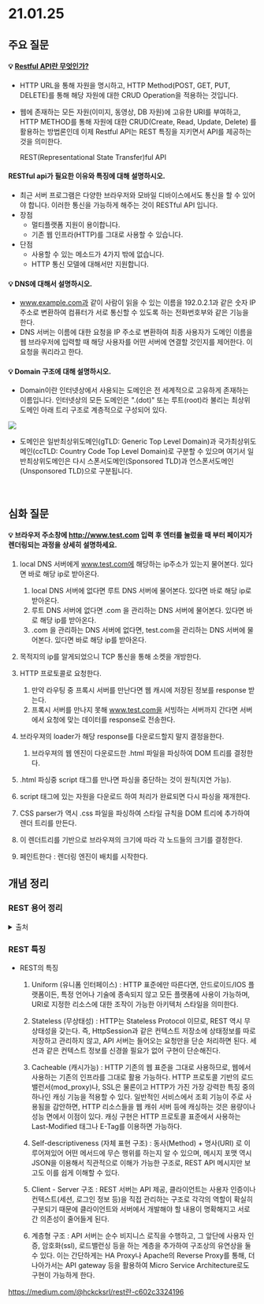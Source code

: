 # 21.01.25

## 주요 질문
   
#### 💡 [Restful API란 무엇인가?](#rest-용어-정리)
   *  HTTP URL을 통해 자원을 명시하고, HTTP Method(POST, GET, PUT, DELETE)를 통해 해당 자원에 대한 CRUD Operation을 적용하는 것입니다.

   * 웹에 존재하는 모든 자원(이미지, 동영상, DB 자원)에 고유한 URI를 부여하고, HTTP METHOD를 통해 자원에 대한 CRUD(Create, Read, Update, Delete) 를 활용하는 방법론인데 이제 Restful API는 REST 특징을 지키면서 API를 제공하는 것을 의미한다.

      REST(Representational State Transfer)ful API

#### RESTful api가 필요한 이유와 특징에 대해 설명하시오.
   * 최근 서버 프로그램은 다양한 브라우저와 모바일 디바이스에서도 통신을 할 수 있어야 합니다. 이러한 통신을 가능하게 해주는 것이 RESTful API 입니다.
   * 장점
     - 멀티플랫폼 지원이 용이합니다.
     - 기존 웹 인프라(HTTP)를 그대로 사용할 수 있습니다.
   * 단점
     - 사용할 수 있는 메소드가 4가지 밖에 없습니다.
     - HTTP 통신 모델에 대해서만 지원합니다.

#### 💡 DNS에 대해서 설명하시오.
   * www.example.com과 같이 사람이 읽을 수 있는 이름을 192.0.2.1과 같은 숫자 IP 주소로 변환하여 컴퓨터가 서로 통신할 수 있도록 하는 전화번호부와 같은 기능을 한다.
   * DNS 서버는 이름에 대한 요청을 IP 주소로 변환하여 최종 사용자가 도메인 이름을 웹 브라우저에 입력할 때 해당 사용자를 어떤 서버에 연결할 것인지를 제어한다. 이 요청을 쿼리라고 한다.

#### 💡 Domain 구조에 대해 설명하시오.
   * Domain이란 인터넷상에서 사용되는 도메인은 전 세계적으로 고유하게 존재하는 이름입니다. 인터넷상의 모든 도메인은 ".(dot)" 또는 루트(root)라 불리는 최상위 도메인 아래 트리 구조로 계층적으로 구성되어 있다.<br>
   <img src = "https://img1.daumcdn.net/thumb/R1280x0/?scode=mtistory2&fname=https%3A%2F%2Fblog.kakaocdn.net%2Fdn%2FcgbedZ%2FbtqDcys1quP%2FLxsyP81Uw67vK6YeKtjNEK%2Fimg.png">

   * 도메인은 일반최상위도메인(gTLD: Generic Top Level Domain)과 국가최상위도메인(ccTLD: Country Code Top Level Domain)로 구분할 수 있으며 여기서 일반최상위도메인은 다시 스폰서도메인(Sponsored TLD)과 언스폰서도메인(Unsponsored TLD)으로 구분됩니다.

<br/>

## 심화 질문
   
#### 💡 브라우저 주소창에 http://www.test.com 입력 후 엔터를 눌렀을 때 부터 페이지가 렌더링되는 과정을 상세히 설명하세요.
   1. local DNS 서버에게 www.test.com에 해당하는 ip주소가 있는지 물어본다. 있다면 바로 해당 ip로 받아온다.
      1. local DNS 서버에 없다면 루트 DNS 서버에 물어본다. 있다면 바로 해당 ip로 받아온다.
      2. 루트 DNS 서버에 없다면 .com 을 관리하는 DNS 서버에 물어본다. 있다면 바로 해당 ip를 받아온다.
      3. .com 을 관리하는 DNS 서버에 없다면, test.com을 관리하는 DNS 서버에 물어본다. 있다면 바로 해당 ip를 받아온다.
   2. 목적지의 ip를 알게되었으니 TCP 통신을 통해 소켓을 개방한다.
   3. HTTP 프로토콜로 요청한다.
      1. 만약 라우팅 중 프록시 서버를 만난다면 웹 캐시에 저장된 정보를 response 받는다.
      2. 프록시 서버를 만나지 못해 www.test.com을 서빙하는 서버까지 간다면 서버에서 요청에 맞는 데이터를 response로 전송한다.
   4. 브라우져의 loader가 해당 response를 다운로드할지 말지 결정을한다.
      1. 브라우져의 웹 엔진이 다운로드한 .html 파일을 파싱하여 DOM 트리를 결정한다.
   5. .html 파싱중 script 태그를 만나면 파싱을 중단하는 것이 원칙(지연 가능).

   6. script 태그에 있는 자원을 다운로드 하여 처리가 완료되면 다시 파싱을 재개한다.

   7. CSS parser가 역시 .css 파일을 파싱하여 스타일 규칙을 DOM 트리에 추가하여 렌더 트리를 만든다.

   8. 이 렌더트리를 기반으로 브라우져의 크기에 따라 각 노드들의 크기를 결정한다.

   9. 페인트한다 : 렌더링 엔진이 배치를 시작한다.




## 개념 정리

### REST 용어 정리

   <details markdown="1">
      <summary>출처</summary>
      [1] : https://velog.io/@woo0_hooo/%EA%B8%B0%EC%88%A0%EB%A9%B4%EC%A0%91%EB%8C%80%EB%B9%84-RESTful-API%EB%9E%80
  </details>

### REST 특징

   * REST의 특징
     1)  Uniform (유니폼 인터페이스) : HTTP 표준에만 따른다면, 안드로이드/IOS 플랫폼이든, 특정 언어나 기술에 종속되지 않고 모든 플랫폼에 사용이 가능하며, URI로 지정한 리소스에 대한 조작이 가능한 아키텍처 스타일을 의미한다.

     2) Stateless (무상태성) : HTTP는 Stateless Protocol 이므로, REST 역시 무상태성을 갖는다. 즉, HttpSession과 같은 컨텍스트 저장소에 상태정보를 따로 저장하고 관리하지 않고, API 서버는 들어오는 요청만을 단순 처리하면 된다. 세션과 같은 컨텍스트 정보를 신경쓸 필요가 없어 구현이 단순해진다.

     3) Cacheable (캐시가능) : HTTP 기존의 웹 표준을 그대로 사용하므로, 웹에서 사용하는 기존의 인프라를 그대로 활용 가능하다. HTTP 프로토콜 기반의 로드밸런서(mod_proxy)나, SSL은 물론이고 HTTP가 가진 가장 강력한 특징 중의 하나인 캐싱 기능을 적용할 수 있다. 일반적인 서비스에서 조회 기능이 주로 사용됨을 감안하면, HTTP 리소스들을 웹 캐쉬 서버 등에 캐싱하는 것은 용량이나 성능 면에서 이점이 있다. 캐싱 구현은 HTTP 프로토콜 표준에서 사용하는 Last-Modified 태그나 E-Tag를 이용하면 가능하다.

     4) Self-descriptiveness (자체 표현 구조) : 동사(Method) + 명사(URI) 로 이루어져있어 어떤 메서드에 무슨 행위를 하는지 알 수 있으며, 메시지 포맷 역시 JSON을 이용해서 직관적으로 이해가 가능한 구조로, REST API 메시지만 보고도 이를 쉽게 이해할 수 있다.
 
     5) Client - Server 구조 : REST 서버는 API 제공, 클라이언트는 사용자 인증이나 컨텍스트(세션, 로그인 정보 등)을 직접 관리하는 구조로 각각의 역할이 확실히 구분되기 때문에 클라이언트와 서버에서 개발해야 할 내용이 명확해지고 서로간 의존성이 줄어들게 된다.

     6) 계층형 구조 : API 서버는 순수 비지니스 로직을 수행하고, 그 앞단에 사용자 인증, 암호화(ssl), 로드밸런싱 등을 하는 계층을 추가하여 구조상의 유연상을 둘 수 있다. 이는 간단하게는 HA Proxy나 Apache의 Reverse Proxy를 통해, 더 나아가서는 API gateway 등을 활용하여 Micro Service Architecture로도 구현이 가능하게 한다.
     
https://medium.com/@hckcksrl/rest란-c602c3324196
